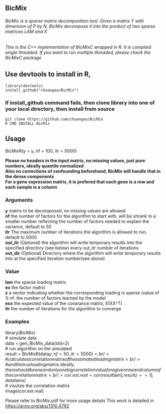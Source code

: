 ## BicMix

###### BicMix is a sparse matrix decomposition tool. Given a matrix Y with dimension of P by N, BicMix decompose it into the product of two sparse matrices LAM and X

###### This is the C++ implementation of BicMixC wrapped in R. It is compiled single threaded. If you want to run multiple threaded, please check the BicMixC package 

## Use devtools to install in R,

`library(devtools)` <br/>
`install_github("chuangao/BicMix")` <br/>

### If install_github command fails, then clone library into one of your local directory, then install from source

`git clone https://github.com/chuangao/BicMix` <br/>
`R CMD INSTALL BicMix` <br/>

## Usage

BicMixR(y = y, nf = 100, itr = 5000) <br/>

**Please no headers in the input matrix, no missing values, just pure numbers, ideally quantile normalized** <br/>
**Also no corrections of confounding beforehand, BicMix will handle that in the dense components** <br/>
**For a gene expression matrix, it is prefered that each gene is a row and each sample is a column** <br/> 

### Arguments
**y** matrix to be decmoposed, no missing values are allowed <br/>
**nf** the number of factors for the algorithm to start with, will be shrank to a smaller number reflecting the number of factors needed to explain the variance, default to 50 <br/>
**itr** The maximum number of iterations the algorithm is allowed to run, default to 5000 <br/>
**out_itr** (Optional) the algorithm will write temporary results into the specified directory (see below) every out_itr number of iterations <br/>
**out_dir** (Optional) Directory where the algorithm will write temporary results into at the specified iteration number(see above) <br/>

### Value
**lam** the sparse loading matrix <br/>
**ex** the factor matrix <br/>
**z** a vector indicating whether the corresponding loading is sparse (value of 1) nf: the number of factors learned by the model <br/>
**exx** the expected value of the covarance matrix, E(XX^T) <br/>
**itr** the number of iterations for the algorithm to converge <br/>

### Examples
library(BicMix) <br/>
\# simulate data <br/>
data = gen_BicMix_data(std=2) <br/>
\# run algorithm on the simulated  <br/>
result = BicMixR(data$y,nf=50,itr=5000) <br/>
\# calculate a correlation matrix of the estimated loading matrix <br/>
\# and the true loading matrix. Ideally, there should be one and only one big correlation value for a given row and column of the correlation matrix <br/>
cor.est.real = cor(result$lam[,result$z==1],data$lams) <br/>
\# visulize the correlation matrix <br/>
image(cor.est.real) <br/>
    
Please refer to BicMix.pdf for more usage details
This work is detailed in https://arxiv.org/abs/1310.4792



